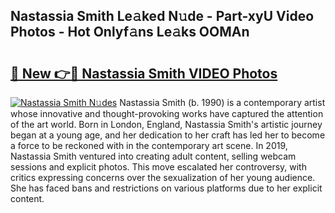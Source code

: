 ## Nastassia Smith Le𝚊ked N𝚞de - Part-xyU Video Photos - Hot Onlyf𝚊ns Le𝚊ks OOMAn

# <h2><a href="http://ab52541.deff.icu/?id=Nastassia+Smith">🔗 New 👉🔴 Nastassia Smith VIDEO Photos</a></h2>

[![Nastassia Smith N𝚞des](https://i.imgur.com/rIISA9y.gif)](http://ab52541.deff.icu/?id=Nastassia+Smith)
Nastassia Smith (b. 1990) is a contemporary artist whose innovative and thought-provoking works have captured the attention of the art world. Born in London, England, Nastassia Smith's artistic journey began at a young age, and her dedication to her craft has led her to become a force to be reckoned with in the contemporary art scene. In 2019, Nastassia Smith ventured into creating adult content, selling webcam sessions and explicit photos. This move escalated her controversy, with critics expressing concerns over the sexualization of her young audience. She has faced bans and restrictions on various platforms due to her explicit content.
